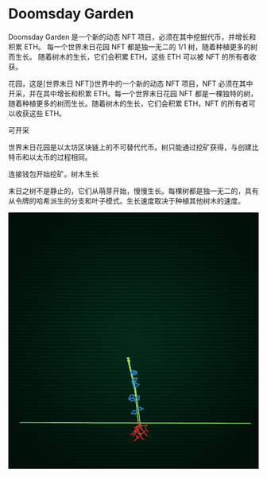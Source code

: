 # Doomsday Garden

Doomsday Garden 是一个新的动态 NFT 项目，必须在其中挖掘代币，并增长和积累 ETH。 每一个世界末日花园 NFT 都是独一无二的 1/1 树，随着种植更多的树而生长。 随着树木的生长，它们会积累 ETH，这些 ETH 可以被 NFT 的所有者收获。

花园，这是[世界末日 NFT])世界中的一个新的动态 NFT 项目，NFT 必须在其中开采，并在其中增长和积累 ETH。每一个世界末日花园 NFT 都是一棵独特的树，随着种植更多的树而生长。随着树木的生长，它们会积累 ETH，NFT 的所有者可以收获这些 ETH。

可开采

世界末日花园是以太坊区块链上的不可替代代币。树只能通过挖矿获得，与创建比特币和以太币的过程相同。

连接钱包开始挖矿。树木生长

末日之树不是静止的，它们从萌芽开始，慢慢生长。每棵树都是独一无二的，具有从令牌的哈希派生的分支和叶子模式。生长速度取决于种植其他树木的速度。

![NFT](微信截图_20220902200607.png)



